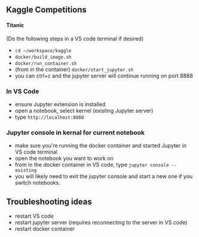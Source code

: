## Kaggle Competitions

#### Titanic

(Do the following steps in a VS code terminal if desired)
* `cd ~/workspace/kaggle`
* `docker/build_image.sh`
* `docker/run_container.sh`
* (from in the container) `docker/start_jupyter.sh`
* you can ctrl+c and the jupyter server will continue running on port 8888

### In VS Code

* ensure Jupyter extension is installed
* open a notebook, select kernel (existing Jupyter server)
* type `http://localhost:8888`


### Jupyter console in kernal for current notebook

* make sure you're running the docker container and started Jupyter in VS code terminal
* open the notebook you want to work on
* from in the docker container in VS code, type `jupyter console --existing`
* you will likely need to exit the jupyter console and start a new one if you switch notebooks.

## Troubleshooting ideas

* restart VS code
* restart jupyter server (requires reconnecting to the server in VS code)
* restart docker container